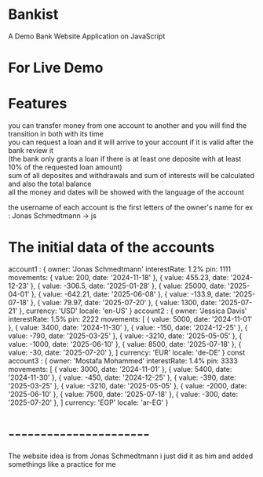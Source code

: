 # Bankist
A Demo Bank Website Application on JavaScript

# For Live Demo 

# Features
you can transfer money from one account to another and you will find the transition in both with its time <br/>
you can request a loan and it will arrive to your account if it is valid after the bank review it <br/>
(the bank only grants a loan if there is at least one deposite with at least 10% of the requested loan amount) <br/>
sum of all deposites and withdrawals and sum of interests will be calculated and also the total balance  <br/>
all the money and dates will be showed with the language of the account <br/>


the username of each account is the first letters of the owner's name for ex : Jonas Schmedtmann -> js 

# The initial data of the accounts 
account1 : {
  owner: 'Jonas Schmedtmann'
  interestRate: 1.2%
  pin: 1111
  movements:
    { value: 200, date: '2024-11-18' },
    { value: 455.23, date: '2024-12-23' },
    { value: -306.5, date: '2025-01-28' },
    { value: 25000, date: '2025-04-01' },
    { value: -642.21, date: '2025-06-08' },
    { value: -133.9, date: '2025-07-18' },
    { value: 79.97, date: '2025-07-20' },
    { value: 1300, date: '2025-07-21' },
    currency: 'USD'
    locale: 'en-US'
}
account2 : {
  owner: 'Jessica Davis'
  interestRate: 1.5%
  pin: 2222
  movements: [
    { value: 5000, date: '2024-11-01' },
    { value: 3400, date: '2024-11-30' },
    { value: -150, date: '2024-12-25' },
    { value: -790, date: '2025-03-25' },
    { value: -3210, date: '2025-05-05' },
    { value: -1000, date: '2025-06-10' },
    { value: 8500, date: '2025-07-18' },
    { value: -30, date: '2025-07-20' },
  ]
  currency: 'EUR'
  locale: 'de-DE'
}
const account3 : {
  owner: 'Mostafa Mohammed'
  interestRate: 1.4%
  pin: 3333
  movements: [
    { value: 3000, date: '2024-11-01' },
    { value: 5400, date: '2024-11-30' },
    { value: -450, date: '2024-12-25' },
    { value: -390, date: '2025-03-25' },
    { value: -3210, date: '2025-05-05' },
    { value: -2000, date: '2025-06-10' },
    { value: 7500, date: '2025-07-18' },
    { value: -300, date: '2025-07-20' },
  ]
  currency: 'EGP'
  locale: 'ar-EG'
}

# ----------------------
The website idea is from Jonas Schmedtmann i just did it as him and added somethings like a practice for me 
